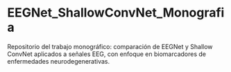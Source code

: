 # EEGNet_ShallowConvNet_Monografia
Repositorio del trabajo monográfico: comparación de EEGNet y Shallow ConvNet aplicados a señales EEG, con enfoque en biomarcadores de enfermedades neurodegenerativas.
